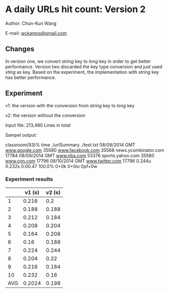 # A daily URLs hit count: Version 2

Author: Chun-Kun Wang

E-mail: wckamos@gmail.com

## Changes

In version one, we convert *string* key to *long* key in order to get better performance. Version two discarded the key type conversion and just used *sting* as key. Based on the experiment, the implementation with *string* key has better performance.

## Experiment

v1: the version with the conversion from *string* key to *long* key

v2: the version without the conversion

Input file: 213,480 Lines in total

Sampel output:

classroom(93)% time ./urlSummary ./test.txt
08/08/2014 GMT
www.google.com 35580
www.facebook.com 35568
news.ycombinator.com 17784
08/09/2014 GMT
www.nba.com 53376
sports.yahoo.com 35580
www.cnn.com 17796
08/10/2014 GMT
www.twitter.com 17796
0.244u 0.232s 0:00.47 100.0%    0+0k 0+0io 0pf+0w

### Experiment results

|     | v1 (s) | v2 (s) |
|-----|--------|--------|
| 1   | 0.216  | 0.2    |
| 2   | 0.188  | 0.188  |
| 3   | 0.212  | 0.184  |
| 4   | 0.208  | 0.204  |
| 5   | 0.164  | 0.208  |
| 6   | 0.16   | 0.188  |
| 7   | 0.224  | 0.244  |
| 8   | 0.204  | 0.22   |
| 9   | 0.216  | 0.184  |
| 10  | 0.232  | 0.16   |
| AVG | 0.2024 | 0.198  |

